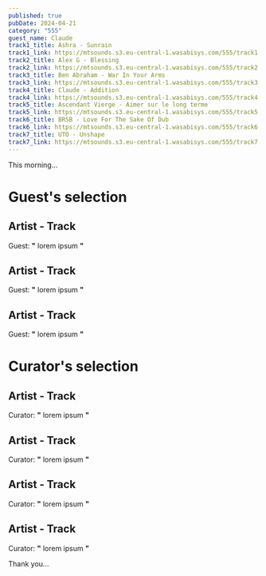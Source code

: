 ```yaml
---
published: true
pubDate: 2024-04-21
category: "555"
guest_name: Claude
track1_title: Ashra - Sunrain
track1_link: https://mtsounds.s3.eu-central-1.wasabisys.com/555/track1.mp3
track2_title: Alex G - Blessing
track2_link: https://mtsounds.s3.eu-central-1.wasabisys.com/555/track2.mp3
track3_title: Ben Abraham - War In Your Arms
track3_link: https://mtsounds.s3.eu-central-1.wasabisys.com/555/track3.mp3
track4_title: Claude - Addition
track4_link: https://mtsounds.s3.eu-central-1.wasabisys.com/555/track4.mp3
track5_title: Ascendant Vierge - Aimer sur le long terme
track5_link: https://mtsounds.s3.eu-central-1.wasabisys.com/555/track5.mp3
track6_title: BRSB - Love For The Sake Of Dub
track6_link: https://mtsounds.s3.eu-central-1.wasabisys.com/555/track6.mp3
track7_title: UTO - Unshape
track7_link: https://mtsounds.s3.eu-central-1.wasabisys.com/555/track7.mp3
---
```

This morning... 
 # Guest's selection 
 ## Artist - Track 
 Guest: **"** lorem ipsum **"** 
 ## Artist - Track 
 Guest: **"** lorem ipsum **"** 
 ## Artist - Track 
 Guest: **"** lorem ipsum **"** 
 # Curator's selection 
 ## Artist - Track 
 Curator: **"** lorem ipsum **"** 
 ## Artist - Track 
 Curator: **"** lorem ipsum **"** 
 ## Artist - Track 
 Curator: **"** lorem ipsum **"** 
 ## Artist - Track 
 Curator: **"** lorem ipsum **"** 

 Thank you... 
